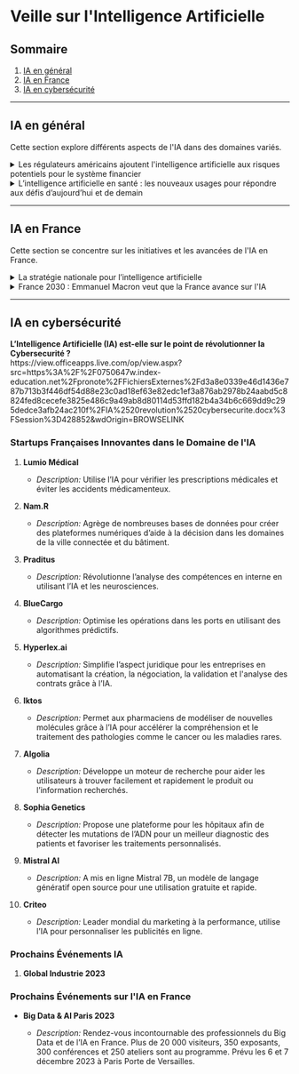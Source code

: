 # Veille sur l'Intelligence Artificielle

## Sommaire

1. [IA en général](#ia-en-general)
2. [IA en France](#ia-en-france)
3. [IA en cybersécurité](#ia-en-cybersecurite)

---

## IA en général

Cette section explore différents aspects de l'IA dans des domaines variés.

<details>
<summary>Les régulateurs américains ajoutent l'intelligence artificielle aux risques potentiels pour le système financier</summary>

[Article](https://www.boursorama.com/actualite-economique/actualites/les-regulateurs-americains-ajoutent-l-intelligence-artificielle-aux-risques-potentiels-pour-le-systeme-financier-b6c8a6e0db4ffbf58c2213d29dd630aa)

<summary><strong>La stratégie nationale pour l'intelligence artificielle en France a été lancée en 2018 et se déploie en deux phases jusqu'en 2025. Cette initiative vise à positionner la France en tant que leader mondial dans le domaine de l'IA. La première phase, de 2018 à 2022, a concentré ses efforts sur le renforcement des capacités de recherche, soutenant la création d'instituts, de chaires d'excellence et d'investissements dans les infrastructures de calcul.

Cette première phase a abouti à des résultats significatifs, avec un grand nombre de laboratoires et de startups spécialisées en IA en France, générant des emplois directs et indirects. La seconde phase, lancée en 2021, se concentre sur la formation de talents et l'accélération du potentiel de recherche et développement. Avec un budget total de 2,22 milliards d'euros sur cinq ans, cette phase vise à diffuser l'IA dans l'économie et à soutenir des domaines prioritaires tels que l'IA embarquée, l'IA de confiance, l'IA au service de la transition écologique, ainsi que l'IA générative et les modèles de langage géants.





</strong></summary>


</details>

<details>
<summary>L’intelligence artificielle en santé : les nouveaux usages pour répondre aux défis d’aujourd’hui et de demain</summary>

[Article](https://www.actuia.com/contribution/snourestani/lintelligence-artificielle-en-sante-les-nouveaux-usages-pour-repondre-aux-defis-daujourdhui-et-de-demain/)

<summary><strong>Résumé</strong></summary>

L'article explore les nouvelles utilisations de l'intelligence artificielle dans le domaine de la santé pour relever les défis actuels et futurs.
</details>

<!-- Vous pouvez répéter cette structure pour chaque résumé dans la section IA en général -->

---

## IA en France

Cette section se concentre sur les initiatives et les avancées de l'IA en France.

<details>
<summary>La stratégie nationale pour l’intelligence artificielle</summary>

[Article](https://www.economie.gouv.fr/strategie-nationale-intelligence-artificielle)

<summary><strong>La stratégie nationale pour l'intelligence artificielle en France a été lancée en 2018 et se déploie en deux phases jusqu'en 2025. Cette initiative vise à positionner la France en tant que leader mondial dans le domaine de l'IA. La première phase, de 2018 à 2022, a concentré ses efforts sur le renforcement des capacités de recherche, soutenant la création d'instituts, de chaires d'excellence et d'investissements dans les infrastructures de calcul.

Cette première phase a abouti à des résultats significatifs, avec un grand nombre de laboratoires et de startups spécialisées en IA en France, générant des emplois directs et indirects. La seconde phase, lancée en 2021, se concentre sur la formation de talents et l'accélération du potentiel de recherche et développement. Avec un budget total de 2,22 milliards d'euros sur cinq ans, cette phase vise à diffuser l'IA dans l'économie et à soutenir des domaines prioritaires tels que l'IA embarquée, l'IA de confiance, l'IA au service de la transition écologique, ainsi que l'IA générative et les modèles de langage géants.





</strong></summary>

Cet article présente la stratégie nationale pour l'intelligence artificielle en France.
</details>

<details>
<summary>France 2030 : Emmanuel Macron veut que la France avance sur l'IA</summary>

[Article](https://www.lemondeinformatique.fr/actualites/lire-france-2030-emmanuel-macron-veut-que-la-france-avance-sur-l-ia-92404.html)

<summary><strong>Résumé</strong></summary>

L'article aborde la volonté d'Emmanuel Macron de faire progresser la France dans le domaine de l'intelligence artificielle d'ici 2030.
</details>

<!-- Vous pouvez répéter cette structure pour chaque résumé dans la section IA en France -->

---

## IA en cybersécurité
<summary><strong>L’Intelligence Artificielle (IA) est-elle sur le point de révolutionner la Cybersecurité ?</strong></summary>
https://view.officeapps.live.com/op/view.aspx?src=https%3A%2F%2F0750647w.index-education.net%2Fpronote%2FFichiersExternes%2Fd3a8e0339e46d1436e787b713b3f446df54d88e23c0ad18ef63e82edc1ef3a876ab2978b24aabd5c8824fed8cecefe3825e486c9a49ab8d80114d53ffd182b4a34b6c669dd9c295dedce3afb24ac210f%2FIA%2520revolution%2520cybersecurite.docx%3FSession%3D428852&wdOrigin=BROWSELINK


### Startups Françaises Innovantes dans le Domaine de l'IA

1. **Lumio Médical**

    - *Description:* Utilise l’IA pour vérifier les prescriptions médicales et éviter les accidents médicamenteux.

2. **Nam.R**

    - *Description:* Agrège de nombreuses bases de données pour créer des plateformes numériques d’aide à la décision dans les domaines de la ville connectée et du bâtiment.

3. **Praditus**

    - *Description:* Révolutionne l’analyse des compétences en interne en utilisant l’IA et les neurosciences.

4. **BlueCargo**

    - *Description:* Optimise les opérations dans les ports en utilisant des algorithmes prédictifs.

5. **Hyperlex.ai**

    - *Description:* Simplifie l’aspect juridique pour les entreprises en automatisant la création, la négociation, la validation et l'analyse des contrats grâce à l’IA.

6. **Iktos**

    - *Description:* Permet aux pharmaciens de modéliser de nouvelles molécules grâce à l’IA pour accélérer la compréhension et le traitement des pathologies comme le cancer ou les maladies rares.

7. **Algolia**

    - *Description:* Développe un moteur de recherche pour aider les utilisateurs à trouver facilement et rapidement le produit ou l’information recherchés.

8. **Sophia Genetics**

    - *Description:* Propose une plateforme pour les hôpitaux afin de détecter les mutations de l’ADN pour un meilleur diagnostic des patients et favoriser les traitements personnalisés.

9. **Mistral AI**

    - *Description:* A mis en ligne Mistral 7B, un modèle de langage génératif open source pour une utilisation gratuite et rapide.

10. **Criteo**

    - *Description:* Leader mondial du marketing à la performance, utilise l’IA pour personnaliser les publicités en ligne.
   

### Prochains Événements IA

1. **Global Industrie 2023**

  ### Prochains Événements sur l'IA en France

- **Big Data & AI Paris 2023**

    - *Description:* Rendez-vous incontournable des professionnels du Big Data et de l’IA en France. Plus de 20 000 visiteurs, 350 exposants, 300 conférences et 250 ateliers sont au programme. Prévu les 6 et 7 décembre 2023 à Paris Porte de Versailles.




